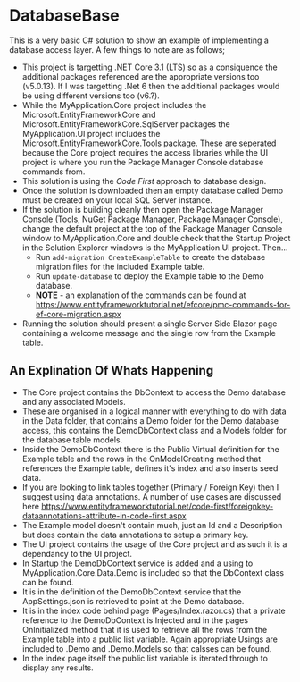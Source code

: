 # DatabaseBase

This is a very basic C# solution to show an example of implementing a database access layer. A few things to note are as follows;
- This project is targetting .NET Core 3.1 (LTS) so as a consiquence the additional packages referenced are the appropriate versions too (v5.0.13). If I was targetting .Net 6 then the additional packages would be using different versions too (v6.?).
- While the MyApplication.Core project includes the Microsoft.EntityFrameworkCore and Microsoft.EntityFrameworkCore.SqlServer packages the MyApplication.UI project includes the Microsoft.EntityFrameworkCore.Tools package. These are seperated because the Core project requires the access libraries while the UI project is where you run the Package Manager Console database commands from.
- This solution is using the *Code First* approach to database design.
- Once the solution is downloaded then an empty database called Demo must be created on your local SQL Server instance.
- If the solution is building cleanly then open the Package Manager Console (Tools, NuGet Package Manager, Package Manager Console), change the default project at the top of the Package Manager Console window to MyApplication.Core and double check that the Startup Project in the Solution Explorer windows is the MyApplication.UI project. Then...
  - Run `add-migration CreateExampleTable` to create the database migration files for the included Example table.
  - Run `update-database` to deploy the Example table to the Demo database.
  - **NOTE** - an explanation of the commands can be found at https://www.entityframeworktutorial.net/efcore/pmc-commands-for-ef-core-migration.aspx
- Running the solution should present a single Server Side Blazor page containing a welcome message and the single row from the Example table.

## An Explination Of Whats Happening

- The Core project contains the DbContext to access the Demo database and any associated Models.
- These are organised in a logical manner with everything to do with data in the Data folder, that contains a Demo folder for the Demo database access, this contains the DemoDbContext class and a Models folder for the database table models.
- Inside the DemoDbContext there is the Public Virtual definition for the Example table and the rows in the OnModelCreating method that references the Example table, defines it's index and also inserts seed data.
- If you are looking to link tables together (Primary / Foreign Key) then I suggest using data annotations. A number of use cases are discussed here https://www.entityframeworktutorial.net/code-first/foreignkey-dataannotations-attribute-in-code-first.aspx
- The Example model doesn't contain much, just an Id and a Description but does contain the data annotations to setup a primary key.
- The UI project contains the usage of the Core project and as such it is a dependancy to the UI project.
- In Startup the DemoDbContext service is added and a using to MyApplication.Core.Data.Demo is included so that the DbContext class can be found.
- It is in the definition of the DemoDbContext service that the AppSettings.json is retrieved to point at the Demo database.
- It is in the index code behind page (Pages/Index.razor.cs) that a private reference to the DemoDbContext is Injected and in the pages OnInitialized method that it is used to retrieve all the rows from the Example table into a public list variable. Again appropriate Usings are included to .Demo and .Demo.Models so that calsses can be found.
- In the index page itself the public list variable is iterated through to display any results.
